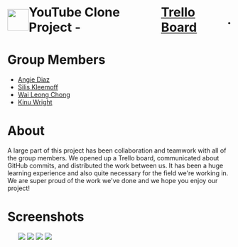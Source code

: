 <h1><span style="display:flex; align-items:center;"><img src="https://www.freeiconspng.com/uploads/hd-youtube-logo-png-transparent-background-20.png" style="width:5vw; margin:0; padding:0;"/> YouTube Clone Project - <a href="https://trello.com/b/SUgPghQi/react-project-board" target="_blank">Trello Board</a>.</span></h1>

<p>
<h1>Group Members</h1>
<ul>
<li><a href="https://github.com/ayd823">Angie Diaz</a></li>
<li><a href="https://github.com/KleemoffDeveloper">Silis Kleemoff</a></li>
<li><a href="https://github.com/waiLeongChong">Wai Leong Chong</a></li>
<li><a href="https://github.com/wrightKinu">Kinu Wright</a></li>
</ul>
</p>

# About

<p>
A large part of this project has been collaboration and teamwork with all of the group members. We opened up a Trello board, communicated about
GitHub commits, and distributed the work between us. It has been a huge learning experience and also quite necessary for the field we're working in.
We are super proud of the work we've done and we hope you enjoy our project!
</p>

# Screenshots

<ul>
    <img src="#"/>
    <img src="#"/>
    <img src="#"/>
    <img src="#"/>
</ul>